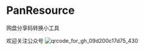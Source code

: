 # PanResource
网盘分享码转换小工具

欢迎关注公众号
![qrcode_for_gh_09d200c17d75_430](https://user-images.githubusercontent.com/17776331/114123132-488cee00-9924-11eb-8d41-2fe38d5fa853.jpg)
